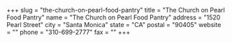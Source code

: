 +++
slug = "the-church-on-pearl-food-pantry"
title = "The Church on Pearl Food Pantry"
name = "The Church on Pearl Food Pantry"
address = "1520 Pearl Street"
city = "Santa Monica"
state = "CA"
postal = "90405"
website = ""
phone = "310-699-2777"
fax = ""
+++
